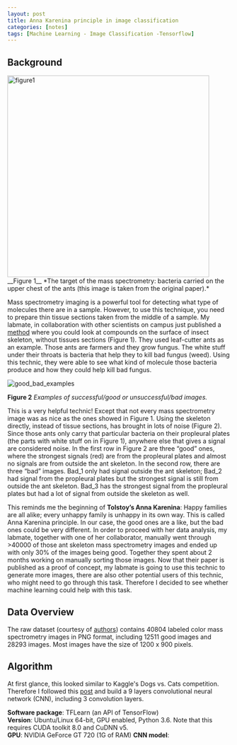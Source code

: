 ```yaml
---
layout: post
title: Anna Karenina principle in image classification  
categories: [notes]  
tags: [Machine Learning - Image Classification -Tensorflow]
---
```


## Background

<img width="456" alt="figure1" src="https://user-images.githubusercontent.com/7167719/29335245-a502a92e-81cf-11e7-9dc2-b021703f6da9.png">
__Figure 1__ *The target of the mass spectrometry: bacteria carried on the upper chest of the ants (this image is taken from the original paper).*Mass spectrometry imaging is a powerful tool for detecting what type of molecules there are in a sample. However, to use this technique, you need to prepare thin tissue sections taken from the middle of a sample. My labmate, in collaboration with other scientists on campus just published a [method](https://www.ncbi.nlm.nih.gov/pubmed/28617577) where you could look at compounds on the surface of insect skeleton, without tissues sections (Figure 1). They used leaf-cutter ants as an example. Those ants are farmers and they grow fungus. The white stuff under their throats is bacteria that help they to kill bad fungus (weed). Using this technic, they were able to see what kind of molecule those bacteria produce and how they could help kill bad fungus.  

![good_bad_examples](https://user-images.githubusercontent.com/7167719/29335215-8a5843b8-81cf-11e7-8c53-88e5f41c06d9.jpg)

__Figure 2__ *Examples of successful/good or unsuccessful/bad images.*This is a very helpful technic! Except that not every mass spectrometry image was as nice as the ones showed in Figure 1. Using the skeleton directly, instead of tissue sections, has brought in lots of noise (Figure 2). Since those ants only carry that particular bacteria on their propleural plates (the parts with white stuff on in Figure 1), anywhere else that gives a signal are considered noise. In the first row in Figure 2 are three “good” ones, where the strongest signals (red) are from the propleural plates and almost no signals are from outside the ant skeleton. In the second row, there are three “bad” images.  Bad\_1 only had signal outside the ant skeleton; Bad\_2 had signal from the propleural plates but the strongest signal is still from outside the ant skeleton. Bad\_3 has the strongest signal from the propleural plates but had a lot of signal from outside the skeleton as well. This reminds me the beginning of __Tolstoy’s Anna Karenina__: Happy families are all alike; every unhappy family is unhappy in its own way. This is called Anna Karenina principle. In our case, the good ones are a like, but the bad ones could be very different. In order to proceed with her data analysis, my labmate, together with one of her collaborator, manually went through >40000 of those ant skeleton mass spectrometry images and ended up with only 30% of the images being good. Together they spent about 2 months working on manually sorting those images. Now that their paper is published as a proof of concept, my labmate is going to use this technic to generate more images, there are also other potential users of this technic, who might need to go through this task. Therefore I decided to see whether machine learning could help with this task.## Data OverviewThe raw dataset (courtesy of [authors](https://www.ncbi.nlm.nih.gov/pubmed/28617577)) contains 40804  labeled color mass spectrometry images in PNG format, including 12511 good images and 28293 images. Most images have the size of 1200 x 900 pixels.

## Algorithm

At first glance, this looked similar to Kaggle's Dogs vs. Cats competition. Therefore I followed this [post](http://www.subsubroutine.com/sub-subroutine/2016/9/30/cats-and-dogs-and-convolutional-neural-networks) and build a 9 layers convolutional neural network (CNN), including 3 convolution layers.

__Software package__: TFLearn (an API of TensorFlow)  
__Version__: Ubuntu/Linux 64-bit, GPU enabled, Python 3.6. Note that this requires CUDA toolkit 8.0 and CuDNN v5.  
__GPU__: NVIDIA GeForce GT 720 (1G of RAM)
__CNN model__:

